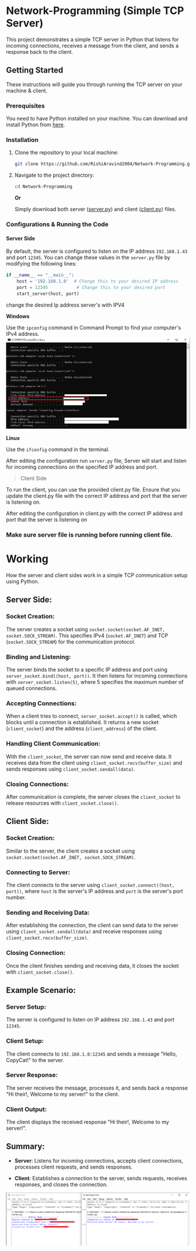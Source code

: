 # Network-Programming (Simple TCP Server)

This project demonstrates a simple TCP server in Python that listens for incoming connections, receives a message from the client, and sends a response back to the client.

## Getting Started

These instructions will guide you through running the TCP server on your machine & client.

### Prerequisites

You need to have Python installed on your machine. You can download and install Python from [here](https://www.python.org/downloads/).

### Installation

1. Clone the repository to your local machine:

    ```bash
    git clone https://github.com/RishiAravind2004/Network-Programming.git
    ```

2. Navigate to the project directory:

    ```bash
    cd Network-Programming
    ```

    **Or**

    Simply download both server ([server.py](https://github.com/RishiAravind2004/Network-Programming/blob/main/server.py)) and client ([client.py](https://github.com/RishiAravind2004/Network-Programming/blob/main/client.py)) files.

### Configurations & Running the Code

#### Server Side

By default, the server is configured to listen on the IP address `192.168.1.43` and port `12345`. You can change these values in the `server.py` file by modifying the following lines:

```python
if __name__ == "__main__":
    host = '192.168.1.0'  # Change this to your desired IP address
    port = 12345           # Change this to your desired port
    start_server(host, port)
```
change the desired Ip address server's with IPV4

**Windows**

Use the `ipconfig` command in Command Prompt to find your computer's IPv4 address.
![alt text](image.png)

**Linux**

Use the `ifconfig` command in the terminal.

After editing the configuration run `server.py` file, Server will start and listen for incoming connections on the specified IP address and port.

> Client Side

To run the client, you can use the provided client.py file. Ensure that you update the client.py file with the correct IP address and port that the server is listening on.

After editing the configuration in client.py with the correct IP address and port that the server is listening on

### Make sure server file is running before running client file.

# Working

How the server and client sides work in a simple TCP communication setup using Python.

## Server Side:

### Socket Creation:

The server creates a socket using `socket.socket(socket.AF_INET, socket.SOCK_STREAM)`. This specifies IPv4 (`socket.AF_INET`) and TCP (`socket.SOCK_STREAM`) for the communication protocol.

### Binding and Listening:

The server binds the socket to a specific IP address and port using `server_socket.bind((host, port))`.
It then listens for incoming connections with `server_socket.listen(5)`, where 5 specifies the maximum number of queued connections.

### Accepting Connections:

When a client tries to connect, `server_socket.accept()` is called, which blocks until a connection is established.
It returns a new socket (`client_socket`) and the address (`client_address`) of the client.

### Handling Client Communication:

With the `client_socket`, the server can now send and receive data.
It receives data from the client using `client_socket.recv(buffer_size)` and sends responses using `client_socket.sendall(data)`.

### Closing Connections:

After communication is complete, the server closes the `client_socket` to release resources with `client_socket.close()`.

## Client Side:

### Socket Creation:

Similar to the server, the client creates a socket using `socket.socket(socket.AF_INET, socket.SOCK_STREAM)`.

### Connecting to Server:

The client connects to the server using `client_socket.connect((host, port))`, where `host` is the server's IP address and `port` is the server's port number.

### Sending and Receiving Data:

After establishing the connection, the client can send data to the server using `client_socket.sendall(data)` and receive responses using `client_socket.recv(buffer_size)`.

### Closing Connection:

Once the client finishes sending and receiving data, it closes the socket with `client_socket.close()`.

## Example Scenario:

### Server Setup:

The server is configured to listen on IP address `192.168.1.43` and port `12345`.

### Client Setup:

The client connects to `192.168.1.0:12345` and sends a message "Hello, CopyCat!" to the server.

### Server Response:

The server receives the message, processes it, and sends back a response "Hi their!, Welcome to my server!" to the client.

### Client Output:

The client displays the received response "Hi their!, Welcome to my server!".

## Summary:

- **Server**: Listens for incoming connections, accepts client connections, processes client requests, and sends responses.
  
- **Client**: Establishes a connection to the server, sends requests, receives responses, and closes the connection.

![alt text](image-1.png)

